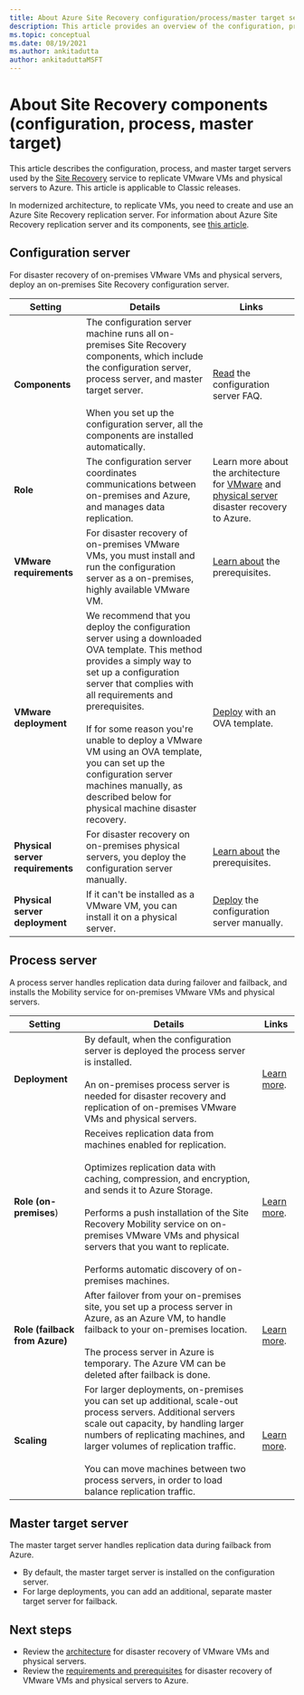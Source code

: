 ```yaml
---
title: About Azure Site Recovery configuration/process/master target servers
description: This article provides an overview of the configuration, process, and master target servers using when setting up disaster recovery of on-premises VMware VMs to Azure with Azure Site Recovery
ms.topic: conceptual
ms.date: 08/19/2021
ms.author: ankitadutta
author: ankitaduttaMSFT
---
```


# About Site Recovery components (configuration, process, master target)

This article describes the configuration, process, and master target servers used by the [Site Recovery](site-recovery-overview.md) service to replicate VMware VMs and physical servers to Azure. This article is applicable to Classic releases.

In modernized architecture, to replicate VMs, you need to create and use an Azure Site Recovery replication server. For information about Azure Site Recovery replication server and its components, see [this article](vmware-azure-architecture-modernized.md).

## Configuration server

For disaster recovery of on-premises VMware VMs and physical servers, deploy an on-premises Site Recovery configuration server.

**Setting** | **Details** | **Links**
--- | --- | ---
**Components**  | The configuration server machine runs all on-premises Site Recovery components, which include the configuration server, process server, and master target server.<br/><br/> When you set up the configuration server, all the components are installed automatically. | [Read](vmware-azure-common-questions.md#configuration-server) the configuration server FAQ.
**Role** | The configuration server coordinates communications between on-premises and Azure, and manages data replication. | Learn more about the architecture for [VMware](vmware-azure-architecture.md) and [physical server](physical-azure-architecture.md) disaster recovery to Azure.
**VMware requirements** | For disaster recovery of on-premises VMware VMs, you must install and run the configuration server as a on-premises, highly available VMware VM. | [Learn about](vmware-azure-deploy-configuration-server.md#prerequisites) the prerequisites.
**VMware deployment** | We recommend that you deploy the configuration server using a downloaded OVA template. This method provides a simply way to set up a configuration server that complies with all requirements and prerequisites.<br/><br/> If for some reason you're unable to deploy a VMware VM using an OVA template, you can set up the configuration server machines manually, as described below for physical machine disaster recovery. | [Deploy](vmware-azure-deploy-configuration-server.md#deploy-a-configuration-server-through-an-ova-template) with an OVA template.
**Physical server requirements** | For disaster recovery on on-premises physical servers, you deploy the configuration server manually. | [Learn about](physical-azure-set-up-source.md#prerequisites) the prerequisites.
**Physical server deployment** | If it can't be installed as a VMware VM, you can install it on a physical server. | [Deploy](physical-azure-set-up-source.md#set-up-the-source-environment) the configuration server manually.

## Process server

A process server handles replication data during failover and failback, and installs the Mobility service for on-premises VMware VMs and physical servers.

**Setting** | **Details** | **Links**
--- | --- | ---
**Deployment**  | By default, when the configuration server is deployed the process server is installed. <br/><br/> An on-premises process server is needed for disaster recovery and replication of on-premises VMware VMs and physical servers. | [Learn more](vmware-azure-architecture.md#architectural-components).
**Role (on-premises**) | Receives replication data from machines enabled for replication. <br/><br/> Optimizes replication data with caching, compression, and encryption, and sends it to Azure Storage. <br/><br/> Performs a push installation of the Site Recovery Mobility service on on-premises VMware VMs and physical servers that you want to replicate. <br/><br/> Performs automatic discovery of on-premises machines. | [Learn more](vmware-azure-enable-replication.md).
**Role (failback from Azure)** | After failover from your on-premises site, you set up a process server in Azure, as an Azure VM, to handle failback to your on-premises location.<br/><br/> The process server in Azure is temporary. The Azure VM can be deleted after failback is done. | [Learn more](vmware-azure-set-up-process-server-azure.md).
**Scaling** | For larger deployments, on-premises you can set up additional, scale-out process servers. Additional servers scale out capacity, by handling larger numbers of replicating machines, and larger volumes of replication traffic.<br/><br/> You can move machines between two process servers, in order to load balance replication traffic. | [Learn more](vmware-azure-set-up-process-server-scale.md).

## Master target server

The master target server handles replication data during failback from Azure.

- By default, the master target server is installed on the configuration server.
- For large deployments, you can add an additional, separate master target server for failback.

## Next steps

- Review the [architecture](vmware-azure-architecture.md) for disaster recovery of VMware VMs and physical servers.
- Review the [requirements and prerequisites](vmware-physical-azure-support-matrix.md) for disaster recovery of VMware VMs and physical servers to Azure.
